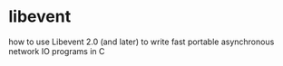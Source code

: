 # libevent
how to use Libevent 2.0 (and later) to write fast portable asynchronous network IO programs in C
